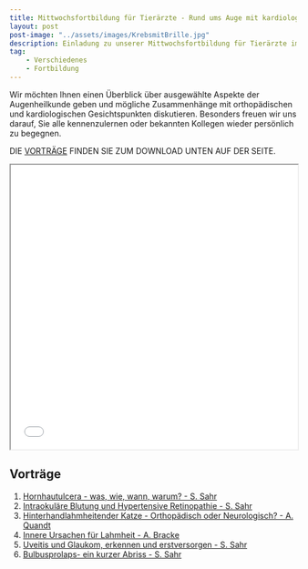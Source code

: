 ```yaml
---
title: Mittwochsfortbildung für Tierärzte - Rund ums Auge mit kardiologischen und orthopädischen Aspekten
layout: post
post-image: "../assets/images/KrebsmitBrille.jpg"
description: Einladung zu unserer Mittwochsfortbildung für Tierärzte im Juli.
tag:
    - Verschiedenes
    - Fortbildung
---
```


Wir möchten Ihnen einen Überblick über ausgewählte Aspekte der Augenheilkunde geben und mögliche Zusammenhänge mit orthopädischen und kardiologischen Gesichtspunkten diskutieren.
Besonders freuen wir uns darauf, Sie alle kennenzulernen oder bekannten Kollegen wieder persönlich zu begegnen.

DIE [VORTRÄGE](#vorträge) FINDEN SIE ZUM DOWNLOAD UNTEN AUF DER SEITE.

<!--excerpt-->

<iframe src="../assets/misc/2022/Einladung-Mittwochsfortbildung.pdf" width="100%" height="500px" style="max-width: 100% !important">
</iframe>

## Vorträge

1. [Hornhautulcera - was, wie, wann, warum? - S. Sahr](../assets/misc/2022/Hornhautulcera-wann_wie_was_warum.pdf)
2. [Intraokuläre Blutung und Hypertensive Retinopathie - S. Sahr](../assets/misc/2022/Intraokuläre_Blutung_und_Hypertensive_Retinopathie.pdf)
3. [Hinterhandlahmheitender Katze - Orthopädisch oder Neurologisch? - A. Quandt](../assets/misc/2022/Hinterhandlahmheiten_Katze.pdf)
4. [Innere Ursachen für Lahmheit - A. Bracke](../assets/misc/2022/internist-lahmht-katze.pptx)
5. [Uveitis und Glaukom, erkennen und erstversorgen - S. Sahr](../assets/misc/2022/Uveitis_und_Glaukom.pdf)
6. [Bulbusprolaps- ein kurzer Abriss - S. Sahr](../assets/misc/2022/Bulbusprolaps.pdf)
